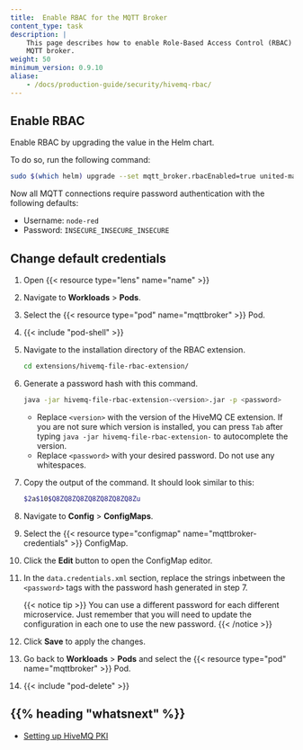 ```yaml
---
title:  Enable RBAC for the MQTT Broker
content_type: task
description: |
    This page describes how to enable Role-Based Access Control (RBAC) for the
    MQTT broker.
weight: 50
minimum_version: 0.9.10
aliase:
    - /docs/production-guide/security/hivemq-rbac/
---
```


<!-- overview -->

<!-- steps -->

## Enable RBAC

Enable RBAC by upgrading the value in the Helm chart.

To do so, run the following command:

```bash
sudo $(which helm) upgrade --set mqtt_broker.rbacEnabled=true united-manufacturing-hub united-manufacturing-hub/united-manufacturing-hub -n united-manufacturing-hub --reuse-values --version $(sudo $(which helm) get metadata united-manufacturing-hub -n united-manufacturing-hub --kubeconfig /etc/rancher/k3s/k3s.yaml -o json | jq '.version') --kubeconfig /etc/rancher/k3s/k3s.yaml
```

Now all MQTT connections require password authentication with the following defaults:

- Username: `node-red`
- Password: `INSECURE_INSECURE_INSECURE`

## Change default credentials

1. Open {{< resource type="lens" name="name" >}}
2. Navigate to **Workloads** > **Pods**.
3. Select the {{< resource type="pod" name="mqttbroker" >}} Pod.
4. {{< include "pod-shell" >}}
5. Navigate to the installation directory of the RBAC extension.

   ```bash
   cd extensions/hivemq-file-rbac-extension/
   ```

6. Generate a password hash with this command.

   ```bash
   java -jar hivemq-file-rbac-extension-<version>.jar -p <password>
   ```

   - Replace `<version>` with the version of the HiveMQ CE extension. If you are
     not sure which version is installed, you can press `Tab` after typing
     `java -jar hivemq-file-rbac-extension-` to autocomplete the version.
   - Replace `<password>` with your desired password. Do not use any whitespaces.
7. Copy the output of the command. It should look similar to this:

   ```bash
   $2a$10$Q8ZQ8ZQ8ZQ8ZQ8ZQ8ZQ8Zu
   ```

8. Navigate to **Config** > **ConfigMaps**.
9. Select the {{< resource type="configmap" name="mqttbroker-credentials" >}} ConfigMap.
10. Click the **Edit** button to open the ConfigMap editor.
11. In the `data.credentials.xml` section, replace the strings inbetween the
    `<password>` tags with the password hash generated in step 7.

    {{< notice tip >}}
    You can use a different password for each different microservice. Just
    remember that you will need to update the configuration in each one
    to use the new password.
    {{< /notice >}}
12. Click **Save** to apply the changes.
13. Go back to **Workloads** > **Pods** and select the {{< resource type="pod" name="mqttbroker" >}} Pod.
14. {{< include "pod-delete" >}}

<!-- Optional section; add links to information related to this topic. -->
## {{% heading "whatsnext" %}}

- [Setting up HiveMQ PKI](/docs/production-guide/security/setup-pki-mqtt-broker/)
